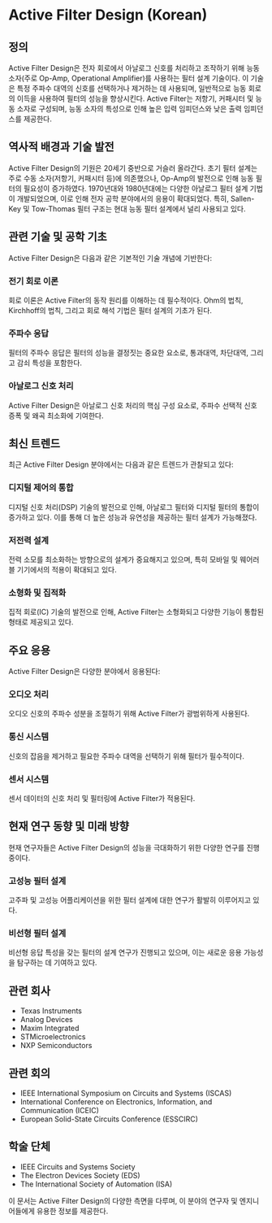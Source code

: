 # Active Filter Design (Korean)

## 정의
Active Filter Design은 전자 회로에서 아날로그 신호를 처리하고 조작하기 위해 능동 소자(주로 Op-Amp, Operational Amplifier)를 사용하는 필터 설계 기술이다. 이 기술은 특정 주파수 대역의 신호를 선택하거나 제거하는 데 사용되며, 일반적으로 능동 회로의 이득을 사용하여 필터의 성능을 향상시킨다. Active Filter는 저항기, 커패시터 및 능동 소자로 구성되며, 능동 소자의 특성으로 인해 높은 입력 임피던스와 낮은 출력 임피던스를 제공한다.

## 역사적 배경과 기술 발전
Active Filter Design의 기원은 20세기 중반으로 거슬러 올라간다. 초기 필터 설계는 주로 수동 소자(저항기, 커패시터 등)에 의존했으나, Op-Amp의 발전으로 인해 능동 필터의 필요성이 증가하였다. 1970년대와 1980년대에는 다양한 아날로그 필터 설계 기법이 개발되었으며, 이로 인해 전자 공학 분야에서의 응용이 확대되었다. 특히, Sallen-Key 및 Tow-Thomas 필터 구조는 현대 능동 필터 설계에서 널리 사용되고 있다.

## 관련 기술 및 공학 기초
Active Filter Design은 다음과 같은 기본적인 기술 개념에 기반한다:

### 전기 회로 이론
회로 이론은 Active Filter의 동작 원리를 이해하는 데 필수적이다. Ohm의 법칙, Kirchhoff의 법칙, 그리고 회로 해석 기법은 필터 설계의 기초가 된다.

### 주파수 응답
필터의 주파수 응답은 필터의 성능을 결정짓는 중요한 요소로, 통과대역, 차단대역, 그리고 감쇠 특성을 포함한다.

### 아날로그 신호 처리
Active Filter Design은 아날로그 신호 처리의 핵심 구성 요소로, 주파수 선택적 신호 증폭 및 왜곡 최소화에 기여한다.

## 최신 트렌드
최근 Active Filter Design 분야에서는 다음과 같은 트렌드가 관찰되고 있다:

### 디지털 제어의 통합
디지털 신호 처리(DSP) 기술의 발전으로 인해, 아날로그 필터와 디지털 필터의 통합이 증가하고 있다. 이를 통해 더 높은 성능과 유연성을 제공하는 필터 설계가 가능해졌다.

### 저전력 설계
전력 소모를 최소화하는 방향으로의 설계가 중요해지고 있으며, 특히 모바일 및 웨어러블 기기에서의 적용이 확대되고 있다.

### 소형화 및 집적화
집적 회로(IC) 기술의 발전으로 인해, Active Filter는 소형화되고 다양한 기능이 통합된 형태로 제공되고 있다.

## 주요 응용
Active Filter Design은 다양한 분야에서 응용된다:

### 오디오 처리
오디오 신호의 주파수 성분을 조절하기 위해 Active Filter가 광범위하게 사용된다.

### 통신 시스템
신호의 잡음을 제거하고 필요한 주파수 대역을 선택하기 위해 필터가 필수적이다.

### 센서 시스템
센서 데이터의 신호 처리 및 필터링에 Active Filter가 적용된다.

## 현재 연구 동향 및 미래 방향
현재 연구자들은 Active Filter Design의 성능을 극대화하기 위한 다양한 연구를 진행 중이다. 

### 고성능 필터 설계
고주파 및 고성능 어플리케이션을 위한 필터 설계에 대한 연구가 활발히 이루어지고 있다.

### 비선형 필터 설계
비선형 응답 특성을 갖는 필터의 설계 연구가 진행되고 있으며, 이는 새로운 응용 가능성을 탐구하는 데 기여하고 있다.

## 관련 회사
- Texas Instruments
- Analog Devices
- Maxim Integrated
- STMicroelectronics
- NXP Semiconductors

## 관련 회의
- IEEE International Symposium on Circuits and Systems (ISCAS)
- International Conference on Electronics, Information, and Communication (ICEIC)
- European Solid-State Circuits Conference (ESSCIRC)

## 학술 단체
- IEEE Circuits and Systems Society
- The Electron Devices Society (EDS)
- The International Society of Automation (ISA)

이 문서는 Active Filter Design의 다양한 측면을 다루며, 이 분야의 연구자 및 엔지니어들에게 유용한 정보를 제공한다.